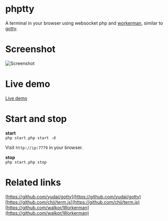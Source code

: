 # phptty
A terminal in your browser using websocket php and  [workerman](https://github.com/walkor/Workerman), similar to [gotty](https://github.com/yudai/gotty).

# Screenshot
![Screenshot](https://github.com/walkor/phptty/blob/master/Web/imgs/example.gif?raw=true)

# Live demo
[Live demo](http://45.55.93.159:7779/)

# Start and stop
**start**  
```php start.php start -d```   

Visit ```http://ip:7779``` in your browser.

**stop**  
```php start.php stop```

# Related links
[https://github.com/yudai/gotty](https://github.com/yudai/gotty)  
[https://github.com/chjj/term.js](https://github.com/chjj/term.js)    
[https://github.com/walkor/Workerman](https://github.com/walkor/Workerman)    

